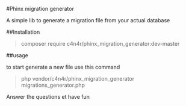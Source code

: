 #Phinx migration generator

A simple lib to generate a migration file from your actual database

##Installation

> composer require c4n4r/phinx_migration_generator:dev-master

##usage 

to start generate a new file use this command

> php vendor/c4n4r/phinx_migration_generator migrations_generator.php

Answer the questions et have fun